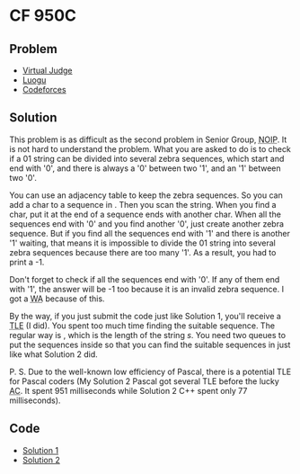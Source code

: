 # CF 950C

## Problem

- [Virtual Judge](https://vjudge.net/problem/CodeForces-950C)
- [Luogu](https://www.luogu.com.cn/problem/CF950C)
- [Codeforces](https://codeforces.com/problemset/problem/950/C)

## Solution

This problem is as difficult as the second problem in Senior Group, <abbr title="National Olympiad in Informatics in Provinces">NOIP</abbr>. It is not hard to understand the problem. What you are asked to do is to check if a 01 string can be divided into several zebra sequences, which start and end with '0', and there is always a '0' between two '1', and an '1' between two '0'.

You can use an adjacency table to keep the zebra sequences. So you can add a char to a sequence in <data value="o{O}o{(}c{1}o{)}"></data>. Then you scan the string. When you find a char, put it at the end of a sequence ends with another char. When all the sequences end with '0' and you find another '0', just create another zebra sequence. But if you find all the sequences end with '1' and there is another '1' waiting, that means it is impossible to divide the 01 string into several zebra sequences because there are too many '1'. As a result, you had to print a -1.

Don't forget to check if all the sequences end with '0'. If any of them end with '1', the answer will be -1 too because it is an invalid zebra sequence. I got a <abbr title="Wrong Answer">WA</abbr> because of this.

By the way, if you just submit the code just like Solution 1, you'll receive a <abbr title="Time Limit Exceeded">TLE</abbr> (I did). You spent too much time finding the suitable sequence. The regular way is <data value="o{O}o{(}o{|}v{s}o{|}o{)}"></data>, which <data value="o{|}v{s}o{|}"></data> is the length of the string $s$. You need two queues to put the sequences inside so that you can find the suitable sequences in <data value="o{O}o{(}c{1}o{)}"></data> just like what Solution 2 did.

P. S. Due to the well-known low efficiency of Pascal, there is a potential TLE for Pascal coders (My Solution 2 Pascal got several TLE before the lucky <abbr title="Accepted">AC</abbr>. It spent 951 milliseconds while Solution 2 C++ spent only 77 milliseconds).

## Code

- [Solution 1](CF.950C.0.cpp)
- [Solution 2](CF.950C.1.cpp)
